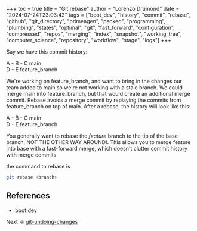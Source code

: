 +++
toc = true
title = "Git rebase"
author = "Lorenzo Drumond"
date = "2024-07-24T23:03:42"
tags = ["boot_dev",  "history",  "commit",  "rebase",  "github",  "git_directory",  "primeagen",  "packed",  "programming",  "plumbing",  "states",  "optimal",  "git",  "fast_forward",  "configuration",  "compressed",  "repos",  "merging",  "index",  "snapshot",  "working_tree",  "computer_science",  "repository",  "workflow",  "stage",  "logs"]
+++



Say we have this commit history:

A - B - C    main
   \
    D - E    feature_branch

We're working on feature_branch, and want to bring in the changes our team added to main so we're not working with a stale branch. We could merge main into feature_branch, but that would create an additional merge commit. Rebase avoids a merge commit by replaying the commits from feature_branch on top of main. After a rebase, the history will look like this:

A - B - C         main
         \
          D - E   feature_branch

You generally want to rebase the _feature_ branch to the tip of the base branch, NOT THE OTHER WAY AROUND!. This allows you to merge feature into base with a fast-forward merge, which doesn't clutter commit history with merge commits.

the command to rebase is

```bash
git rebase <branch>
```

## References

- boot.dev

Next -> [git-undoing-changes](/wiki/git-undoing-changes/)
